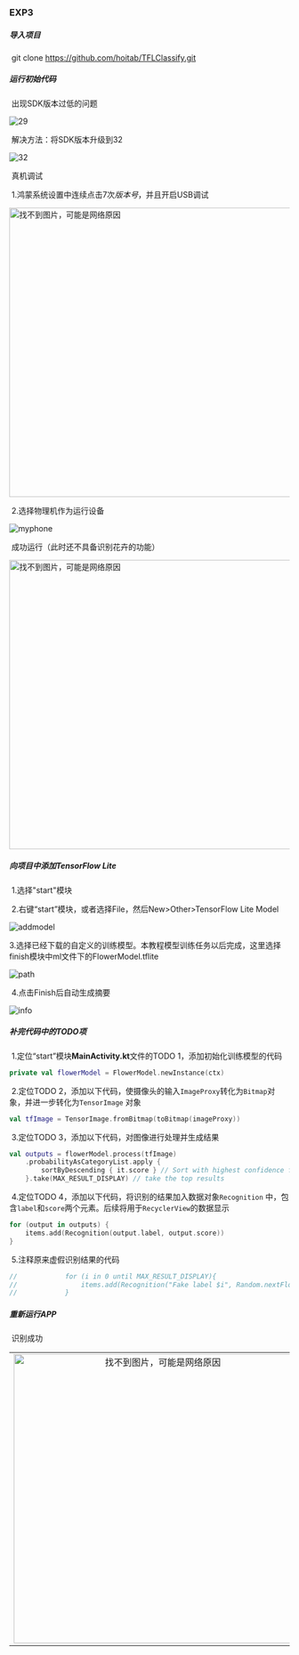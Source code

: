 ### EXP3

##### 导入项目

​	git clone https://github.com/hoitab/TFLClassify.git

##### 运行初始代码

​	出现SDK版本过低的问题

![29](https://github.com/ChenyangLiuu/Software-project-development-practice/blob/main/exp3/ScreenShots/29.png)

​	解决方法：将SDK版本升级到32

![32](https://github.com/ChenyangLiuu/Software-project-development-practice/blob/main/exp3/ScreenShots/32.png)

​	真机调试

​		1.鸿蒙系统设置中连续点击7次*版本号*，并且开启USB调试

<img src="https://github.com/ChenyangLiuu/Software-project-development-practice/blob/main/exp3/ScreenShots/develop.jpg"		
                     alt="找不到图片，可能是网络原因"
                     height="520"/>

​		2.选择物理机作为运行设备

![myphone](https://github.com/ChenyangLiuu/Software-project-development-practice/blob/main/exp3/ScreenShots/myphone.png)

​	成功运行（此时还不具备识别花卉的功能）

<img src="https://github.com/ChenyangLiuu/Software-project-development-practice/blob/main/exp3/ScreenShots/1.jpg"		
                     alt="找不到图片，可能是网络原因"
                     height="520"/>

##### 向项目中添加TensorFlow Lite

​	1.选择"start"模块

​	2.右键“start”模块，或者选择File，然后New>Other>TensorFlow Lite Model

![addmodel](https://github.com/ChenyangLiuu/Software-project-development-practice/blob/main/exp3/ScreenShots/addmodel.png)

​	3.选择已经下载的自定义的训练模型。本教程模型训练任务以后完成，这里选择finish模块中ml文件下的FlowerModel.tflite

![path](https://github.com/ChenyangLiuu/Software-project-development-practice/blob/main/exp3/ScreenShots/path.png)

​	4.点击Finish后自动生成摘要

![info](https://github.com/ChenyangLiuu/Software-project-development-practice/blob/main/exp3/ScreenShots/info.png)

##### 补完代码中的TODO项

​	1.定位“start”模块**MainActivity.kt**文件的TODO 1，添加初始化训练模型的代码

```kotlin
private val flowerModel = FlowerModel.newInstance(ctx)
```

​	2.定位TODO 2，添加以下代码，使摄像头的输入`ImageProxy`转化为`Bitmap`对象，并进一步转化为`TensorImage` 对象

```kotlin
val tfImage = TensorImage.fromBitmap(toBitmap(imageProxy))
```

​	3.定位TODO 3，添加以下代码，对图像进行处理并生成结果

```kotlin
val outputs = flowerModel.process(tfImage)
    .probabilityAsCategoryList.apply {
        sortByDescending { it.score } // Sort with highest confidence first
    }.take(MAX_RESULT_DISPLAY) // take the top results
```

​	4.定位TODO 4，添加以下代码，将识别的结果加入数据对象`Recognition` 中，包含`label`和`score`两个元素。后续将用于`RecyclerView`的数据显示

```kotlin
for (output in outputs) {
    items.add(Recognition(output.label, output.score))
}
```

​	5.注释原来虚假识别结果的代码

```kotlin
//            for (i in 0 until MAX_RESULT_DISPLAY){
//                items.add(Recognition("Fake label $i", Random.nextFloat()))
//            }
```

##### 重新运行APP

​	识别成功

<table frame=void>	<!--使用table标签，且frame=void消除外边框-->
	<tr>		   <!--<tr>一行的内容<\tr>，<td>一个格子的内容<\td>-->
    <td><center><img src="https://github.com/ChenyangLiuu/Software-project-development-practice/blob/main/exp3/ScreenShots/rose.jpg"		
                     alt="找不到图片，可能是网络原因"
                     height="520"/></center></td>	<!--<center>标签将图片居中-->
    <td><center><img src="https://github.com/ChenyangLiuu/Software-project-development-practice/blob/main/exp3/ScreenShots/sunflower.jpg"
                     alt="找不到图片，可能是网络原因"
                     height="520"/></center></td>
    </tr>
</table>
